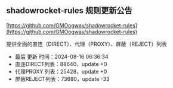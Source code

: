## shadowrocket-rules 规则更新公告

[https://github.com/GMOogway/shadowrocket-rules](https://github.com/GMOogway/shadowrocket-rules)

提供全面的直连（DIRECT）、代理（PROXY）、屏蔽（REJECT）列表
- 最后 更新 时间：2024-08-16 06:36:34
- 直连DIRECT列表：88640，update +0
- 代理PROXY 列表：25428，update +0
- 屏蔽REJECT列表：73680，update -33